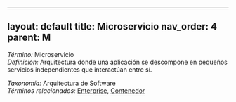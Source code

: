 
---
layout: default
title: Microservicio
nav_order: 4
parent: M
---

*Término:* Microservicio  
*Definición:* Arquitectura donde una aplicación se descompone en pequeños servicios independientes que interactúan entre sí.

*Taxonomía:* Arquitectura de Software  
*Términos relacionados:* [Enterprise](https://maleniski.github.io/diccionario-angl-tec-mx/docs/alfabeticamente/E/enterprise/), [Contenedor](https://maleniski.github.io/diccionario-angl-tec-mx/docs/alfabeticamente/C/contenedor/)
